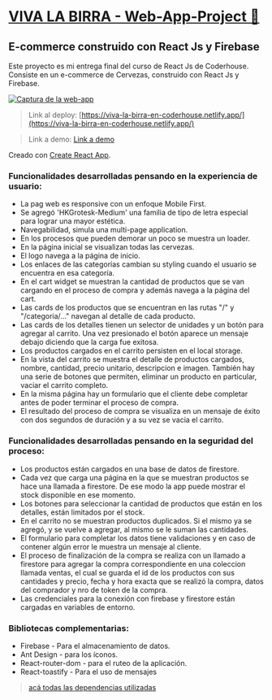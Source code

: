 # [VIVA LA BIRRA - Web-App-Project 👋](https://beautiful-banoffee-f93522.netlify.app/)

## E-commerce construido con React Js y Firebase

Este proyecto es mi entrega final del curso de React Js de Coderhouse.\
Consiste en un e-commerce de Cervezas, construido con React Js y Firebase.

[![Captura de la web-app](https://i.postimg.cc/nh8C47rX/Portada.png)](https://postimg.cc/BXgSsjx3)

> Link al deploy: [https://viva-la-birra-en-coderhouse.netlify.app/](https://viva-la-birra-en-coderhouse.netlify.app/) 

> Link a demo: [Link a demo](https://drive.google.com/file/d/1ex05bc9jqY3rPV4MMn_Jveo87KAQxoca/view?usp=sharing)

Creado con [Create React App](https://github.com/facebook/create-react-app).

### Funcionalidades desarrolladas pensando en la experiencia de usuario:

- La pag web es responsive con un enfoque Mobile First. 
- Se agregó 'HKGrotesk-Medium' una familia de tipo de letra especial para lograr una mayor estética.
- Navegabilidad, simula una multi-page application.
- En los procesos que pueden demorar un poco se muestra un loader.
- En la página inicial se visualizan todas las cervezas.
- El logo navega a la página de inicio.
- Los enlaces de las categorías cambian su styling cuando el usuario se encuentra en esa categoría.
- En el cart widget se muestran la cantidad de productos que se van cargando en el proceso de compra y además navega a la página del cart.
- Las cards de los productos que se encuentran en las rutas "/" y "/categoria/..." navegan al detalle de cada producto.
- Las cards de los detalles tienen un selector de unidades y un botón para agregar al carrito. Una vez presionado el botón aparece un mensaje debajo diciendo que la carga fue exitosa.
- Los productos cargados en el carrito persisten en el local storage.
- En la vista del carrito se muestra el detalle de productos cargados, nombre, cantidad, precio unitario, descripcion e imagen. También hay una serie de botones que permiten, eliminar un producto en particular, vaciar el carrito completo.
- En la misma página hay un formulario que el cliente debe completar antes de poder terminar el proceso de compra.
- El resultado del proceso de compra se visualiza en un mensaje de éxito con dos segundos de duración y a su vez se vacia el carrito.


### Funcionalidades desarrolladas pensando en la seguridad del proceso:

- Los productos están cargados en una base de datos de firestore.
- Cada vez que carga una página en la que se muestran productos se hace una llamada a firestore. De ese modo la app puede mostrar el stock disponible en ese momento.
- Los botones para seleccionar la cantidad de productos que están en los detalles, están limitados por el stock.
- En el carrito no se muestran productos duplicados. Si el mismo ya se agregó, y se vuelve a agregar, al mismo se le suman las cantidades.
- El formulario para completar los datos tiene validaciones y en caso de contener algún error le muestra un mensaje al cliente.
- El proceso de finalización de la compra se realiza con un llamado a firestore para agregar la compra correspondiente en una coleccion llamada ventas, el cual se guarda el id de los productos con sus cantidades y precio, fecha y hora exacta que se realizó la compra, datos del comprador y nro de token de la compra.
- Las credenciales para la conexión con firebase y firestore están cargadas en variables de entorno.


### Bibliotecas complementarias:

- Firebase - Para el almacenamiento de datos.
- Ant Design - para los íconos.
- React-router-dom - para el ruteo de la aplicación.
- React-toastify - Para el uso de mensajes 

> [acá todas las dependencias utilizadas](https://github.com/Malinowsk/React-Js-App-Project/blob/main/my-app/package.json)
